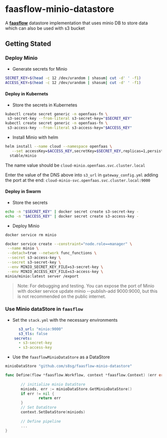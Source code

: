 # faasflow-minio-datastore
A **[faasflow](https://github.com/s8sg/faasflow)** datastore implementation that uses minio DB to store data  
which can also be used with s3 bucket

## Getting Stated

### Deploy Minio
* Generate secrets for Minio
```bash
SECRET_KEY=$(head -c 12 /dev/urandom | shasum| cut -d' ' -f1)
ACCESS_KEY=$(head -c 12 /dev/urandom | shasum| cut -d' ' -f1)
```
#### Deploy in Kubernets
* Store the secrets in Kubernetes
```bash
kubectl create secret generic -n openfaas-fn \
 s3-secret-key --from-literal s3-secret-key="$SECRET_KEY"
kubectl create secret generic -n openfaas-fn \
 s3-access-key --from-literal s3-access-key="$ACCESS_KEY"
```
* Install Minio with helm
```bash
helm install --name cloud --namespace openfaas \
   --set accessKey=$ACCESS_KEY,secretKey=$SECRET_KEY,replicas=1,persistence.enabled=false,service.port=9000,service.type=NodePort \
  stable/minio
```
The name value should be `cloud-minio.openfaas.svc.cluster.local`  
   
Enter the value of the DNS above into `s3_url` in `gateway_config.yml` adding the port at the end: `cloud-minio-svc.openfaas.svc.cluster.local:9000`

#### Deploy in Swarm
* Store the secrets
```bash
echo -n "$SECRET_KEY" | docker secret create s3-secret-key -
echo -n "$ACCESS_KEY" | docker secret create s3-access-key -
```
* Deploy Minio
```bash
docker service rm minio

docker service create --constraint="node.role==manager" \
 --name minio \
 --detach=true --network func_functions \
 --secret s3-access-key \
 --secret s3-secret-key \
 --env MINIO_SECRET_KEY_FILE=s3-secret-key \
 --env MINIO_ACCESS_KEY_FILE=s3-access-key \
minio/minio:latest server /export
```
> Note: For debugging and testing. You can expose the port of Minio with docker service update minio --publish-add 9000:9000, but this is not recommended on the public internet.

### Use Minio dataStore in `faasflow`
* Set the `stack.yml` with the necessary environments
```yaml
      s3_url: "minio:9000"
      s3_tls: false
    secrets:
      - s3-secret-key
      - s3-access-key
```
* Use the `faasflowMinioDataStore` as a DataStore
```go
minioDataStore "github.com/s8sg/faasflow-minio-datastore"

func Define(flow *faasflow.Workflow, context *faasflow.Context) (err error) {
 
       // initialize minio DataStore
       miniods, err := minioDataStore.GetMinioDataStore()
       if err != nil {
               return err
       }
       // Set DataStore
       context.SetDataStore(miniods)
       
       // Define pipeline
       ...
}
```
